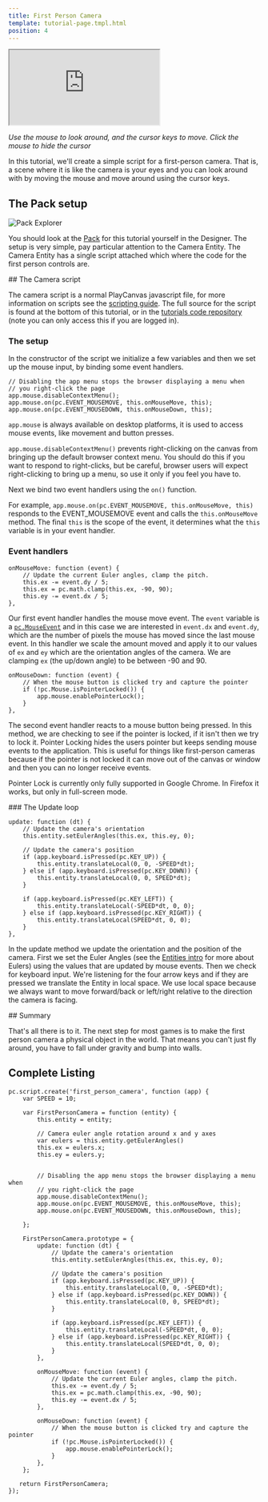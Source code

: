 ```yaml
---
title: First Person Camera
template: tutorial-page.tmpl.html
position: 4
---
```


<iframe src="http://apps.playcanvas.com/playcanvas/tutorials/first_person_camera?overlay=false" ></iframe>

*Use the mouse to look around, and the cursor keys to move. Click the mouse to hide the cursor*

In this tutorial, we'll create a simple script for a first-person camera. That is, a scene where it is like the camera is your eyes and you can look around with by moving the mouse and move around using the cursor keys.

## The Pack setup

![Pack Explorer][1]

You should look at the [Pack][2] for this tutorial yourself in the Designer. The setup is very simple, pay particular attention to the Camera Entity. The Camera Entity has a single script attached which where the code for the first person controls are.

## The Camera script

The camera script is a normal PlayCanvas javascript file, for more information on scripts see the [scripting guide][3]. The full source for the script is found at the bottom of this tutorial, or in the [tutorials code repository][4] (note you can only access this if you are logged in).

### The setup

In the constructor of the script we initialize a few variables and then we set up the mouse input, by binding some event handlers.

~~~javascript~~~
// Disabling the app menu stops the browser displaying a menu when
// you right-click the page
app.mouse.disableContextMenu();
app.mouse.on(pc.EVENT_MOUSEMOVE, this.onMouseMove, this);
app.mouse.on(pc.EVENT_MOUSEDOWN, this.onMouseDown, this);
~~~

`app.mouse` is always available on desktop platforms, it is used to access mouse events, like movement and button presses.

`app.mouse.disableContextMenu()` prevents right-clicking on the canvas from bringing up the default browser context menu. You should do this if you want to respond to right-clicks, but be careful, browser users will expect right-clicking to bring up a menu, so use it only if you feel you have to.

Next we bind two event handlers using the `on()` function.

For example, `app.mouse.on(pc.EVENT_MOUSEMOVE, this.onMouseMove, this)` responds to the EVENT_MOUSEMOVE event and calls the `this.onMouseMove` method. The final `this` is the scope of the event, it determines what the `this` variable is in your event handler.

### Event handlers

~~~javascript~~~
onMouseMove: function (event) {
    // Update the current Euler angles, clamp the pitch.
    this.ex -= event.dy / 5;
    this.ex = pc.math.clamp(this.ex, -90, 90);
    this.ey -= event.dx / 5;
},
~~~

Our first event handler handles the mouse move event. The `event` variable is a [`pc.MouseEvent`][5] and in this case we are interested in `event.dx` and `event.dy`, which are the number of pixels the mouse has moved since the last mouse event. In this handler we scale the amount moved and apply it to our values of `ex` and `ey` which are the orientation angles of the camera. We are clamping `ex` (the up/down angle) to be between -90 and 90.

~~~javascript~~~
onMouseDown: function (event) {
    // When the mouse button is clicked try and capture the pointer
    if (!pc.Mouse.isPointerLocked()) {
        app.mouse.enablePointerLock();
    }
},
~~~

The second event handler reacts to a mouse button being pressed. In this method, we are checking to see if the pointer is locked, if it isn't then we try to lock it. Pointer Locking hides the users pointer but keeps sending mouse events to the application. This is useful for things like first-person cameras because if the pointer is not locked it can move out of the canvas or window and then you can no longer receive events.

<div class="pc-notice-message pc-small">
Pointer Lock is currently only fully supported in Google Chrome. In Firefox it works, but only in full-screen mode.
</div>

### The Update loop

~~~javascript~~~
update: function (dt) {
    // Update the camera's orientation
    this.entity.setEulerAngles(this.ex, this.ey, 0);

    // Update the camera's position
    if (app.keyboard.isPressed(pc.KEY_UP)) {
        this.entity.translateLocal(0, 0, -SPEED*dt);
    } else if (app.keyboard.isPressed(pc.KEY_DOWN)) {
        this.entity.translateLocal(0, 0, SPEED*dt);
    }

    if (app.keyboard.isPressed(pc.KEY_LEFT)) {
        this.entity.translateLocal(-SPEED*dt, 0, 0);
    } else if (app.keyboard.isPressed(pc.KEY_RIGHT)) {
        this.entity.translateLocal(SPEED*dt, 0, 0);
    }
},
~~~

In the update method we update the orientation and the position of the camera. First we set the Euler Angles (see the [Entities intro][6] for more about Eulers) using the values that are updated by mouse events. Then we check for keyboard input. We're listening for the four arrow keys and if they are pressed we translate the Entity in local space. We use local space because we always want to move forward/back or left/right relative to the direction the camera is facing.

## Summary

That's all there is to it. The next step for most games is to make the first person camera a physical object in the world. That means you can't just fly around, you have to fall under gravity and bump into walls.

## Complete Listing

~~~javascript~~~
pc.script.create('first_person_camera', function (app) {
    var SPEED = 10;

    var FirstPersonCamera = function (entity) {
        this.entity = entity;

        // Camera euler angle rotation around x and y axes
        var eulers = this.entity.getEulerAngles()
        this.ex = eulers.x;
        this.ey = eulers.y;


        // Disabling the app menu stops the browser displaying a menu when
        // you right-click the page
        app.mouse.disableContextMenu();
        app.mouse.on(pc.EVENT_MOUSEMOVE, this.onMouseMove, this);
        app.mouse.on(pc.EVENT_MOUSEDOWN, this.onMouseDown, this);

    };

    FirstPersonCamera.prototype = {
        update: function (dt) {
            // Update the camera's orientation
            this.entity.setEulerAngles(this.ex, this.ey, 0);

            // Update the camera's position
            if (app.keyboard.isPressed(pc.KEY_UP)) {
                this.entity.translateLocal(0, 0, -SPEED*dt);
            } else if (app.keyboard.isPressed(pc.KEY_DOWN)) {
                this.entity.translateLocal(0, 0, SPEED*dt);
            }

            if (app.keyboard.isPressed(pc.KEY_LEFT)) {
                this.entity.translateLocal(-SPEED*dt, 0, 0);
            } else if (app.keyboard.isPressed(pc.KEY_RIGHT)) {
                this.entity.translateLocal(SPEED*dt, 0, 0);
            }
        },

        onMouseMove: function (event) {
            // Update the current Euler angles, clamp the pitch.
            this.ex -= event.dy / 5;
            this.ex = pc.math.clamp(this.ex, -90, 90);
            this.ey -= event.dx / 5;
        },

        onMouseDown: function (event) {
            // When the mouse button is clicked try and capture the pointer
            if (!pc.Mouse.isPointerLocked()) {
                app.mouse.enablePointerLock();
            }
        },
    };

   return FirstPersonCamera;
});
~~~

[2]: http://playcanvas.com/designer/186/scene/329653
[3]: /user-manual/scripting/
[4]: https://playcanvas.com/project/186/code
[5]: /engine/api/stable/symbols/pc.MouseEvent.html
[6]: /tutorials/beginner/manipulating-entities/

[1]: /images/tutorials/first_person_camera_pack.png
